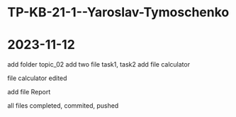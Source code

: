 # TP-KB-21-1--Yaroslav-Tymoschenko
# 2023-11-12
add folder topic_02
add two file task1, task2
add file calculator

file calculator edited

add file Report

all files completed, commited, pushed
